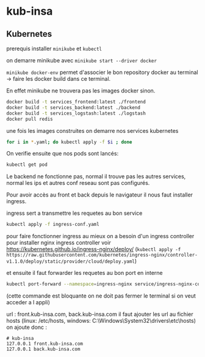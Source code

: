 # kub-insa

## Kubernetes

prerequis installer `minikube` et `kubectl`

on demarre minikube avec `minikube start --driver docker`

`minikube docker-env` permet d'associer le bon repository docker au terminal -> faire les docker build dans ce terminal.

En effet minikube ne trouvera pas les images docker sinon.

```bash
docker build -t services_frontend:latest ./frontend
docker build -t services_backend:latest ./backend
docker build -t services_logstash:latest ./logstash
docker pull redis
```

une fois les images construites on demarre nos services kubernetes

```bash
for i in *.yaml; do kubectl apply -f $i ; done
```

On verifie ensuite que nos pods sont lancés: 

```bash
kubectl get pod
```

Le backend ne fonctionne pas, normal il trouve pas les autres services, normal les ips et autres conf reseau sont pas configurés.

Pour avoir accès au front et back depuis le navigateur il nous faut installer ingress.

ingress sert a transmettre les requetes au bon service

```bash
kubectl apply -f ingress-conf.yaml
```

pour faire fonctionner ingress au mieux on a besoin d'un ingress controller
pour installer nginx ingress controller voir https://kubernetes.github.io/ingress-nginx/deploy/
(`kubectl apply -f https://raw.githubusercontent.com/kubernetes/ingress-nginx/controller-v1.1.0/deploy/static/provider/cloud/deploy.yaml`)

et ensuite il faut forwarder les requetes au bon port en interne
```bash
kubectl port-forward --namespace=ingress-nginx service/ingress-nginx-controller 8080:80
```

(cette commande est bloquante on ne doit pas fermer le terminal si on veut acceder a l appli)

url : front.kub-insa.com, back.kub-insa.com
il faut ajouter les url au fichier hosts (linux: /etc/hosts, windows: C:\Windows\System32\drivers\etc\hosts)
on ajoute donc :

```
# kub-insa
127.0.0.1 front.kub-insa.com
127.0.0.1 back.kub-insa.com
```
